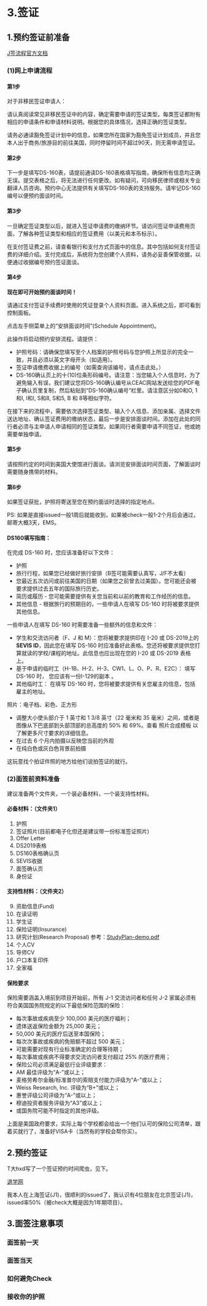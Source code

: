 # 3.签证

## 1.预约签证前准备

[J签流程官方文档](https://www.ustraveldocs.com/cn_zh/cn-niv-typej.asp)

### (1)网上申请流程

#### 第1步

对于非移民签证申请人：

请认真阅读常见非移民签证中的内容，确定需要申请的签证类型。每类签证都附有相应的申请条件和申请材料说明。根据您的具体情况，选择正确的签证类型。

请务必通读豁免签证计划中的信息，如果您所在国家为豁免签证计划成员，并且您本人出于商务/旅游目的前往美国，同时停留时间不超过90天，则无需申请签证。

#### 第2步

下一步是填写DS-160表，请提前通读DS-160表格填写指南，确保所有信息均正确无误。提交表格之后，将无法进行任何更改。如有疑问，可向移民律师或相关专业翻译人员咨询。预约中心无法提供有关填写DS-160表的支持服务。请牢记DS-160编号以便预约面谈时间。

#### 第3步

一旦确定签证类型以后，就进入签证申请费的缴纳环节。请访问签证申请费用页面，了解各种签证类型和相应的签证费用（以美元和本币标示）。

在支付签证费之前，请查看银行和支付方式页面中的信息。其中包括如何支付签证费的详细介绍。支付完成后，系统将为您创建个人资料，请务必妥善保管收据，以便通过收据编号预约签证面谈。

#### 第4步

**现在即可开始预约面谈时间！**

请通过支付签证手续费时使用的凭证登录个人资料页面。进入系统之后，即可看到控制面板。

点击左手侧菜单上的“安排面谈时间”(Schedule Appointment)。

此操作将启动预约安排流程。请提供：

+ 护照号码：请确保您填写至个人档案的护照号码与您护照上所显示的完全一致，并且必须以英文字母开头（如适用）。
+ 签证申请缴费收据上的编号（如需查询该编号，请点击此处。）
+ DS-160确认页上的十(10)位条形码编号。请注意：当您输入个人信息时，为了避免输入有误，我们建议您将DS-160确认编号从CEAC网站发送给您的PDF电子确认页里复制，然后粘贴到“DS-160确认编号”栏里。请注意区分如0和O, 1 和I, l和I, S和8, S和5, B 和 8等相似字符。

在接下来的流程中，需要依次选择签证类型、输入个人信息、添加亲属、选择文件送达地址、确认签证费用的缴纳状态，最后一步是安排面谈时间。添加在此处的同行者必须与主申请人申请相同的签证类型。如果同行者需要申请不同签证，他或她需要单独申请。

#### 第5步

请按照约定的时间到美国大使馆进行面谈。请浏览安排面谈时间页面，了解面谈时需要随身携带的材料。

#### 第6步

如果签证获批，护照将寄送至您在预约面谈时选择的指定地点。

PS: 如果是直接issued一般1周后就能收到，如果被check一般1-2个月后会通过，邮寄大概3天，EMS。

#### DS160填写指南：

在完成 DS-160 时，您应该准备好以下文件：

+ 护照
+ 旅行行程，如果您已经做好旅行安排（B签可能需要认真写，J/F不太看）
+ 您最近五次访问或前往美国的日期（如果您之前曾去过美国）。您可能还会被要求提供过去五年的国际旅行历史。 
+ 简历或履历 - 您可能需要提供有关您当前和以前的教育和工作经历的信息。 
+ 其他信息 - 根据旅行的预期目的，一些申请人在填写 DS-160 时将被要求提供其他信息。

一些申请人在填写 DS-160 时需要准备一些额外的信息和文件：

+ 学生和交流访问者（F、J 和 M）：您将被要求提供印在 I-20 或 DS-2019上的 **SEVIS ID**，因此您在填写 DS-160 时应准备好此表格。您还将被要求提供您打算就读的学校/课程的地址。此信息也应出现在您的 I-20 或 DS-2019 表格上。 
+ 基于申请的临时工（H-1B、H-2、H-3、CW1、L、O、P、R、E2C）： 填写 DS-160 时， 您应该有一份I-129的副本 。 
+	其他临时工： 在填写 DS-160 时，您将被要求提供有关您雇主的信息，包括雇主的地址。

照片：电子档、彩色、正方形

+ 调整大小使头部介于 1 英寸和 1 3/8 英寸（22 毫米和 35 毫米）之间，或者是图像从下巴底部到头部顶部的总高度的 50% 和 69%。查看 照片合成模板 以了解更多尺寸要求的详细信息。
+ 在过去 6 个月内拍摄以反映您当前的外观
+ 在纯白色或灰白色背景前拍摄

这玩意找个拍证件照的地方给他们说拍签证的就行。

### (2)面签前资料准备

建议准备两个文件夹，一个装必备材料，一个装支持性材料。

#### 必备材料：（文件夹1）

1.	护照
2.	签证照片(目前都电子化但还是建议带一份标准签证照片)
3.	Offer Letter
4.	DS2019表格
5.	DS160表格确认页
6.	SEVIS收据
7.	面签确认页
8.	身份证

#### 支持性材料：（文件夹2）

9.	资助信息(Fund)
10.	在读证明
11.	学生证
12.	保险证明(Insurance)
13.	研究计划(Research Proposal) 参考：[StudyPlan-demo.pdf](./src/StudyPlan-demo.pdf)
14.	个人CV
15.	导师CV
16.	户口本复印件
17.	全家福

#### 保险要求

保险需要涵盖入境前到项目开始前，所有 J-1 交流访问者和任何 J-2 家属必须有符合美国国务院规定的以下最低保险范围的保险： 

+ 每次事故或疾病至少 100,000 美元的医疗福利；
+ 遗体送返保险金额为 25,000 美元；
+ 50,000 美元的医疗后送至本国保险；
+ 每次次事故或疾病的免赔额不超过 500 美元；
+ 可能需要对现有行业标准确定的合理等待期；
+ 每次事故或疾病不得要求交流访问者支付超过 25% 的医疗费用；
+ 保险公司必须满足最低行业评级要求：
+ AM 最佳评级为“A-”或以上；
+ 麦格劳希尔金融/标准普尔的索赔支付能力评级为“A-”或以上；
+ Weiss Research, Inc. 评级为“B+”或以上；
+ 惠誉评级公司评级为“A-”或以上；
+ 穆迪投资者服务评级为“A3”或以上；
+ 或国务院可能不时指定的其他评级。

上面是美国政府要求，实际上每个学校都会给出一个他们认可的保险公司清单，跟着买就行了，准备好VISA卡（当然有的学校会帮你买）。

## 2.预约签证

T大hxd写了一个签证预约时间爬虫，见下。

[退学网](https://tuixue.online/visa/)

我本人在上海签证(J1)，很顺利的issued了，我认识有4位朋友在北京签证(J1)，issued率50%（被check大概是因为1年期项目）。

## 3.面签注意事项

### 面签前一天

### 面签当天

### 如何避免Check

### 接收你的护照
